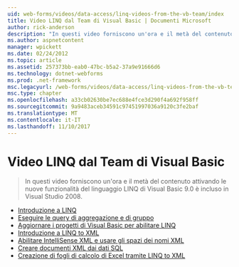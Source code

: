 ```yaml
---
uid: web-forms/videos/data-access/linq-videos-from-the-vb-team/index
title: Video LINQ dal Team di Visual Basic | Documenti Microsoft
author: rick-anderson
description: "In questi video forniscono un'ora e il metà del contenuto attivando le nuove funzionalità del linguaggio LINQ di Visual Basic 9.0 è incluso in Visual Studio 2008."
ms.author: aspnetcontent
manager: wpickett
ms.date: 02/24/2012
ms.topic: article
ms.assetid: 257373bb-eab0-47bc-b5a2-37a9e91666d6
ms.technology: dotnet-webforms
ms.prod: .net-framework
msc.legacyurl: /web-forms/videos/data-access/linq-videos-from-the-vb-team
msc.type: chapter
ms.openlocfilehash: a33cb02630be7ec688e4fce3d290f4a692f958ff
ms.sourcegitcommit: 9a9483aceb34591c97451997036a9120c3fe2baf
ms.translationtype: MT
ms.contentlocale: it-IT
ms.lasthandoff: 11/10/2017
---
```

<a name="linq-videos-from-the-vb-team"></a>Video LINQ dal Team di Visual Basic
====================
> In questi video forniscono un'ora e il metà del contenuto attivando le nuove funzionalità del linguaggio LINQ di Visual Basic 9.0 è incluso in Visual Studio 2008.


- [Introduzione a LINQ](how-do-i-get-started-with-linq.md)
- [Eseguire le query di aggregazione e di gruppo](how-do-i-perform-group-and-aggregate-queries.md)
- [Aggiornare i progetti di Visual Basic per abilitare LINQ](how-do-i-upgrade-visual-basic-projects-to-enable-linq.md)
- [Introduzione a LINQ to XML](how-do-i-get-started-with-linq-to-xml.md)
- [Abilitare IntelliSense XML e usare gli spazi dei nomi XML](how-do-i-enable-xml-intellisense-and-use-xml-namespaces.md)
- [Creare documenti XML dai dati SQL](how-do-i-create-xml-documents-from-sql-data.md)
- [Creazione di fogli di calcolo di Excel tramite LINQ to XML](how-do-i-create-excel-spreadsheets-using-linq-to-xml.md)
